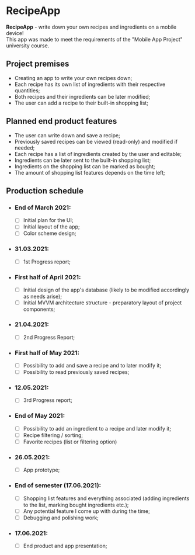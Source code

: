 # RecipeApp
**RecipeApp** - write down your own recipes and ingredients on a mobile device!  
This app was made to meet the requirements of the "Mobile App Project" university course.


## Project premises  
- Creating an app to write your own recipes down;
- Each recipe has its own list of ingredients with their respective quantities;
- Both recipes and their ingredients can be later modified;
- The user can add a recipe to their built-in shopping list;

## Planned end product features
- The user can write down and save a recipe;
- Previously saved recipes can be viewed (read-only) and modified if needed;
- Each recipe has a list of ingredients created by the user and editable;
- Ingredients can be later sent to the built-in shopping list;
- Ingredients on the shopping list can be marked as bought;
- The amount of shopping list features depends on the time left;

## Production schedule
- ### End of March 2021:
	- [ ] Initial plan for the UI;
	- [ ] Initial layout of the app;
	- [ ] Color scheme design;
- ### 31.03.2021:
	- [ ] 1st Progress report;
- ### First half of April 2021:
	- [ ] Initial design of the app's database (likely to be modified accordingly as needs arise);
	- [ ] Initial MVVM architecture structure - preparatory layout of project components;
- ### 21.04.2021:
	- [ ] 2nd Progress Report;
- ### First half of May 2021:
	- [ ] Possibility to add and save a recipe and to later modify it;
	- [ ] Possibility to read previously saved recipes;
- ### 12.05.2021:
	- [ ] 3rd Progress report;
- ### End of May 2021:
	- [ ] Possibility to add an ingredient to a recipe and later modify it;
	- [ ] Recipe filtering / sorting;
	- [ ] Favorite recipes (list or filtering option)
- ### 26.05.2021:
	- [ ] App prototype;
- ### End of semester (17.06.2021):
	- [ ] Shopping list features and everything associated (adding ingredients to the list, marking bought ingredients etc.);
	- [ ] Any potential feature I come up with during the time;
	- [ ] Debugging and polishing work;
- ### 17.06.2021:
	- [ ] End product and app presentation;

